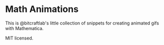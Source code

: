 # Math Animations

This is @bitcraftlab's little collection of snippets for creating animated gifs with Mathematica.  

MIT licensed.
